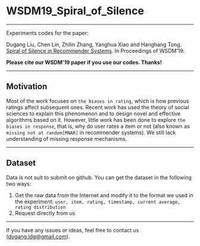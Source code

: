 # WSDM19_Spiral_of_Silence
---
Experiments codes for the paper:

Dugang Liu, Chen Lin, Zhilin Zhang, Yanghua Xiao and Hanghang Tong. [Spiral of Silence in Recommender Systems](http://www.sfu.ca/~zhilinz/publication/fp5200-liuA.pdf). In Proceedings of WSDM'19.

**Please cite our WSDM'19 paper if you use our codes. Thanks!**

---
## Motivation
Most of the work focuses on `the biases in rating`, which is how previous ratings affect subsequent ones. Recent work has used the theory of social sciences to explain this phenomenon and to design novel and effective algorithms 
based on it. However, little work has been done to explore `the biases in response`, that is, why do user rates a item or not (also known as `missing not at random[MNAR]` in recommender systems). We still lack understanding of 
missing response mechanisms.

---
## Dataset
Data is not suit to submit on github. You can get the dataset in the following two ways:

1. Get the raw data from the Internet and modify it to the format we used in the experiment: `user, item, rating, timestamp, current average, rating distribution`
2. Request directly from us

---
If you have any issues or ideas, feel free to contact us (<dugang.ldg@gmail.com>).
